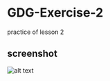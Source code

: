 # GDG-Exercise-2
practice of lesson 2

## screenshot
![alt text][logo]

[logo]: https://raw.github.com/malinich/GDG-Exercise-2/master/store-assets/Screenshot.png